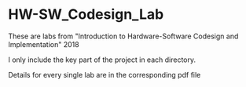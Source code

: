 # HW-SW_Codesign_Lab
These are labs from "Introduction to Hardware-Software Codesign and Implementation" 2018

I only include the key part of the project in each directory.

Details for every single lab are in the corresponding pdf file
